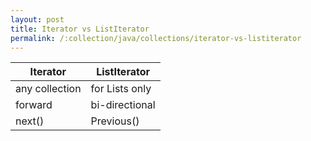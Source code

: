 ```yaml
---
layout: post
title: Iterator vs ListIterator
permalink: /:collection/java/collections/iterator-vs-listiterator
---
```


|Iterator		|ListIterator	|
|---			|---			|
|any collection	|for Lists only	|
|forward		|bi-directional	|
|next()			|Previous()		|